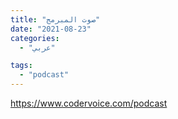 ```yaml
---
title: "صوت المبرمج"
date: "2021-08-23"
categories:
  - "عربي"

tags:
  - "podcast"
---
```


https://www.codervoice.com/podcast

